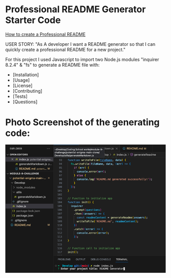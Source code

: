 # Professional README Generator Starter Code

[How to create a Professional README](https://coding-boot-camp.github.io/full-stack/github/professional-readme-guide)

USER STORY: "As A developer I want a README generator so that I can quickly create a professional README for a new project."

For this project I used Javascript to import two Node.js modules "inquirer 8.2.4" & "fs" to generate a README file with:

- [Installation]
- [Usage]
- [License]
- [Contributing]
- [Tests]
- [Questions]

# Photo Screenshot of the generating code:

![Alt text](<../Assets/ReadME Code Snippet.png>)
